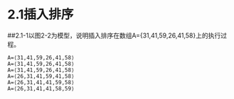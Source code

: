 # 2.1插入排序

##2.1-1以图2-2为模型，说明插入排序在数组A={31,41,59,26,41,58}上的执行过程。
  
    A=⟨31,41,59,26,41,58⟩
    A=⟨31,41,59,26,41,58⟩
    A=⟨31,41,59,26,41,58⟩
    A=⟨26,31,41,59,41,58⟩
    A=⟨26,31,41,41,59,58⟩
    A=⟨26,31,41,41,58,59⟩	
 
